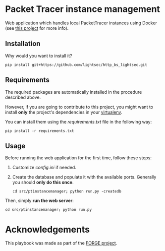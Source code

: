 # Packet Tracer instance management

Web application which handles local PacketTracer instances using Docker (see [this project](https://github.com/gomezgoiri/pt-installation) for more info).

Installation
------------

Why would you want to install it?

    pip install git+https://github.com/lightsec/http_bs_lightsec.git


Requirements
------------

The required packages are automatically installed in the procedure described above.

However, if you are going to contribute to this project, you might want to install __only__ the project's dependencies in your [virtualenv](http://virtualenv.readthedocs.org).

You can install them using the _requirements.txt_ file in the following way:

    pip install -r requirements.txt

Usage
-----

Before running the web application for the first time, follow these steps:

1. Customize _config.ini_ if needed.

1. Create the database and populate it with the available ports. Generally you should __only do this once__.
   
    ```cd src/ptinstancemanager; python run.py -createdb```


Then, simply __run the web server__:

    cd src/ptinstancemanager; python run.py


# Acknowledgements

This playbook was made as part of the [FORGE project](http://ict-forge.eu/).
